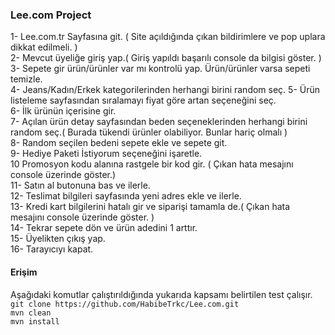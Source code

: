 ### Lee.com Project

1- Lee.com.tr Sayfasına git. ( Site açıldığında çıkan bildirimlere ve pop uplara dikkat edilmeli. )  
2- Mevcut üyeliğe giriş yap.( Giriş yapıldı başarılı console da bilgisi göster. )  
3- Sepete gir ürün/ürünler var mı kontrolü yap. Ürün/ürünler varsa sepeti temizle.  
4- Jeans/Kadın/Erkek kategorilerinden herhangi birini random seç.
5- Ürün listeleme sayfasından sıralamayı fiyat göre artan seçeneğini seç.  
6- İlk ürünün içerisine gir.  
7- Açılan ürün detay sayfasından beden seçeneklerinden herhangi birini random seç.( Burada tükendi ürünler olabiliyor. Bunlar hariç olmalı )  
8- Random seçilen bedeni sepete ekle ve sepete git.  
9- Hediye Paketi İstiyorum seçeneğini işaretle.  
10 Promosyon kodu alanına rastgele bir kod gir. ( Çıkan hata mesajını console
üzerinde göster.)  
11- Satın al butonuna bas ve ilerle.  
12- Teslimat bilgileri sayfasında yeni adres ekle ve ilerle.  
13- Kredi kart bilgilerini hatalı gir ve siparişi tamamla de.( Çıkan hata mesajını
console üzerinde göster. )  
14- Tekrar sepete dön ve ürün adedini 1 arttır.  
15- Üyelikten çıkış yap.  
16- Tarayıcıyı kapat.

#### Erişim
Aşağıdaki komutlar çalıştırıldığında yukarıda kapsamı belirtilen test çalışır.  
`git clone https://github.com/HabibeTrkc/Lee.com.git`  
`mvn clean`    
`mvn install`
